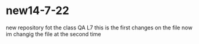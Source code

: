 # new14-7-22
new repository fot the class QA L7
this is the first changes on the file
now im changig the file at the second time